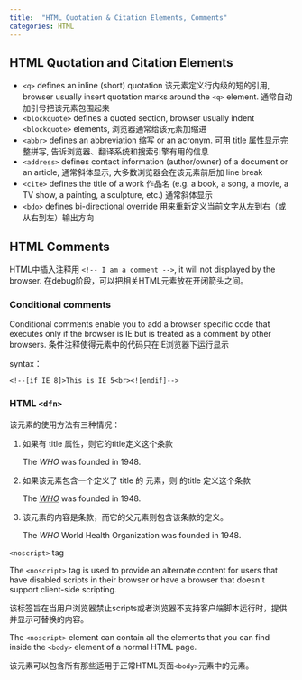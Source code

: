 ```yaml
---
title:  "HTML Quotation & Citation Elements, Comments"
categories: HTML
---
```

## HTML Quotation and Citation Elements

+ `<q>` defines an inline (short) quotation 该元素定义行内级的短的引用, browser usually insert quotation marks around the `<q>` element. 通常自动加引号把该元素包围起来 
+ `<blockquote>` defines a quoted section, browser usually indent `<blockquote>` elements, 浏览器通常给该元素加缩进
+ `<abbr>` defines an abbreviation 缩写 or an acronym. 可用 title 属性显示完整拼写, 告诉浏览器、翻译系统和搜索引擎有用的信息
+ `<address>` defines contact information (author/owner) of a document or an article, 通常斜体显示, 大多数浏览器会在该元素前后加 line break
+ `<cite>` defines the title of a work 作品名 (e.g. a book, a song, a movie, a TV show, a painting, a sculpture, etc.) 通常斜体显示
+ `<bdo>` defines bi-directional override 用来重新定义当前文字从左到右（或从右到左）输出方向

## HTML Comments

HTML中插入注释用 `<!-- I am a comment -->`, it will not displayed by the browser. 在debug阶段，可以把相关HTML元素放在开闭箭头之间。

### Conditional comments

Conditional comments enable you to add a browser specific code that executes only if the browser is IE but is treated as a comment by other browsers. 条件注释使得元素中的代码只在IE浏览器下运行显示

syntax：

    <!--[if IE 8]>This is IE 5<br><![endif]-->

<!--more-->
### HTML `<dfn>`

该元素的使用方法有三种情况：

1. 如果有 title 属性，则它的title定义这个条款

    <p>The <dfn title="World Health Organization">WHO</dfn> was founded in 1948.</p>  

2. 如果该元素包含一个定义了 title 的 <abbr> 元素，则 <abbr> 的title 定义这个条款

    <p>The <dfn><abbr title="World Health Organization">WHO</abbr></dfn> was founded in 1948.</p>  

3. 该元素的内容是条款，而它的父元素则包含该条款的定义。

    <p>The <dfn>WHO</dfn> World Health Organization was founded in 1948.</p>

`<noscript>` tag

The `<noscript>` tag is used to provide an alternate content for users that have disabled scripts in their browser or have a browser that doesn't support client-side scripting.

该标签旨在当用户浏览器禁止scripts或者浏览器不支持客户端脚本运行时，提供并显示可替换的内容。

The `<noscript>` element can contain all the elements that you can find inside the `<body>` element of a normal HTML page.

该元素可以包含所有那些适用于正常HTML页面`<body>`元素中的元素。
